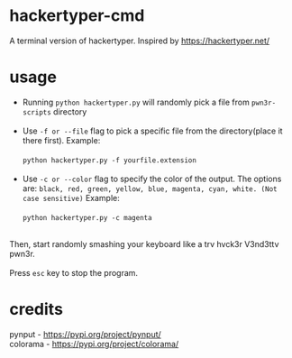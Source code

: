 # hackertyper-cmd
A terminal version of hackertyper. Inspired by https://hackertyper.net/
# usage
* Running `python hackertyper.py` will randomly pick a file from `pwn3r-scripts` directory<br><br>
* Use `-f or --file` flag to pick a specific file from the directory(place it there first). Example:<br><br>
`python hackertyper.py -f yourfile.extension`<br><br>
* Use `-c or --color` flag to specify the color of the output. The options are: `black, red, green, yellow, blue, magenta, cyan, white. (Not case sensitive)` Example:<br><br>
`python hackertyper.py -c magenta`<br><br>

Then, start randomly smashing your keyboard like a trv hvck3r V3nd3ttv pwn3r.<br><br>
Press `esc` key to stop the program.
# credits
pynput - https://pypi.org/project/pynput/ <br>
colorama - https://pypi.org/project/colorama/